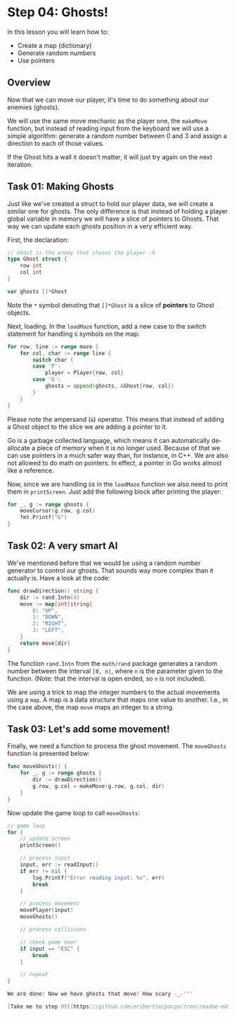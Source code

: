 # Step 04: Ghosts!

In this lesson you will learn how to:

- Create a map (dictionary)
- Generate random numbers
- Use pointers

## Overview

Now that we can move our player, it's time to do something about our enemies (ghosts).

We will use the same move mechanic as the player one, the `makeMove` function, but instead of reading input from the keyboard we will use a simple algorithm: generate a random number between 0 and 3 and assign a direction to each of those values.

If the Ghost hits a wall it doesn't matter, it will just try again on the next iteration.

## Task 01: Making Ghosts

Just like we've created a struct to hold our player data, we will create a similar one for ghosts. The only difference is that instead of holding a player global variable in memory we will have a slice of pointers to Ghosts. That way we can update each ghosts position in a very efficient way.

First, the declaration:

```go
// Ghost is the enemy that chases the player :O
type Ghost struct {
    row int
    col int
}

var ghosts []*Ghost
```

Note the `*` symbol denoting that `[]*Ghost` is a slice of **pointers** to Ghost objects.

Next, loading. In the `loadMaze` function, add a new case to the switch statement for handling `G` symbols on the map:

```go
for row, line := range maze {
    for col, char := range line {
        switch char {
        case 'P':
            player = Player{row, col}
        case 'G':
            ghosts = append(ghosts, &Ghost{row, col})
        }
    }
}
```

Please note the ampersand (`&`) operator. This means that instead of adding a Ghost object to the slice we are adding a pointer to it.

Go is a garbage collected language, which means it can automatically de-allocate a piece of memory when it is no longer used. Because of that we can use pointers in a much safer way than, for instance, in C++. We are also not allowed to do math on pointers. In effect, a pointer in Go works almost like a reference.

Now, since we are handling `G`s in the `loadMaze` function we also need to print them in `printScreen`. Just add the following block after printing the player:

```go
for _, g := range ghosts {
    moveCursor(g.row, g.col)
    fmt.Printf("G")
}
```

## Task 02: A very smart AI

We've mentioned before that we would be using a random number generator to control our ghosts. That sounds way more complex than it actually is. Have a look at the code:

```go
func drawDirection() string {
    dir := rand.Intn(4)
    move := map[int]string{
        0: "UP",
        1: "DOWN",
        2: "RIGHT",
        3: "LEFT",
    }
    return move[dir]
}
```

The function `rand.Intn` from the `math/rand` package generates a random number between the interval `[0, n)`, where `n` is the parameter given to the function. (Note: that the interval is open ended, so `n` is not included).

We are using a trick to map the integer numbers to the actual movements using a `map`. A map is a data structure that maps one value to another. I.e., in the case above, the map `move` maps an integer to a string.

## Task 03: Let's add some movement!

Finally, we need a function to process the ghost movement. The `moveGhosts` function is presented below:

```go
func moveGhosts() {
    for _, g := range ghosts {
        dir := drawDirection()
        g.row, g.col = makeMove(g.row, g.col, dir)
    }
}
```

Now update the game loop to call `moveGhosts`:

```go
// game loop
for {
    // update screen
    printScreen()

    // process input
    input, err := readInput()
    if err != nil {
        log.Printf("Error reading input: %v", err)
        break
    }

    // process movement
    movePlayer(input)
    moveGhosts()

    // process collisions

    // check game over
    if input == "ESC" {
        break
    }

    // repeat
}

We are done! Now we have ghosts that move! How scary -_-'''

[Take me to step 05](https://github.com/eribertto/pacgo/tree/readme-edits/step05)
